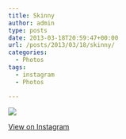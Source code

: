 ```yaml
---
title: Skinny
author: admin
type: posts
date: 2013-03-18T20:59:47+00:00
url: /posts/2013/03/18/skinny/
categories:
  - Photos
tags:
  - instagram
  - Photos

---
```

![][1]

<p class="view-instagram">
  <a href="http://instagr.am/p/XA10p9Klgq/">View on Instagram</a>
</p>

 [1]: https://lobban.org/wordpress//HLIC/1c9ccec072720ca8b31742397c1047d7.jpg